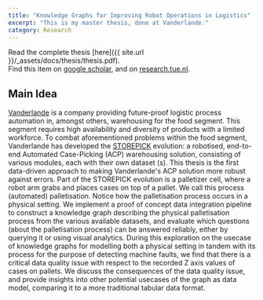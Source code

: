 ```yaml
---
title: "Knowledge Graphs for Improving Robot Operations in Logistics"
excerpt: "This is my master thesis, done at Vanderlande."
category: Research
---
```


Read the complete thesis [here]({{ site.url }}/_assets/docs/thesis/thesis.pdf).
<br />
Find this item on [google scholar](https://scholar.google.com/citations?view_op=view_citation&hl=en&user=bFXkeeQAAAAJ&citation_for_view=bFXkeeQAAAAJ:u-x6o8ySG0sC), and on [research.tue.nl](https://research.tue.nl/en/studentTheses/knowledge-graphs-for-improving-robot-operations-in-logistics).

## Main Idea

[Vanderlande](https://www.vanderlande.com/) is a company providing future-proof logistic process automation in, amongst others, warehousing for the food segment.
This segment requires high availability and diversity of products with a limited workforce.
To combat aforementioned problems within the food segment, Vanderlande has developed the [STOREPICK](https://www.vanderlande.com/evolutions/storepick/) evolution: a robotised, end-to-end Automated Case-Picking (ACP) warehousing solution, consisting of various modules, each with their own dataset (s).
This thesis is the first data-driven approach to making Vanderlande's ACP solution more robust against errors.
Part of the STOREPICK evolution is a palletizer cell, where a robot arm grabs and places cases on top of a pallet.
We call this process (automated) palletisation.
Notice how the palletisation process occurs in a physical setting.
We implement a proof of concept data integration pipeline to construct a knowledge graph describing the physical palletisation process from the various available datasets, and evaluate which questions (about the palletisation process) can be answered reliably, either by querying it or using visual analytics.
During this exploration on the usecase of knowledge graphs for modelling both a physical setting in tandem with its process for the purpose of detecting machine faults, we find that there is a critical data quality issue with respect to the recorded Z axis values of cases on pallets.
We discuss the consequences of the data quality issue, and provide insights into other potential usecases of the graph as data model, comparing it to a more traditional tabular data format.